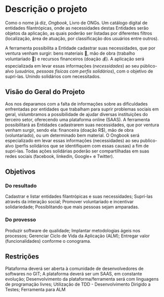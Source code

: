 # Descrição o projeto
Como o nome já diz, _Ongbook_, Livro de ONGs. Um catálogo digital de entidades filantrópicas, onde as necessidades destas Entidades serão objetos da aplicação, as quais poderão ser listadas por diferentes filtros (localização, área de atuação, por classificação dos usuários entre outros).

A ferramenta possibilita a Entidade cadastrar suas necessidades, que por ventura venham surgir: bens materiais :jeans:, mão de obra (trabalho voluntariado :muscle:) e recursos financeiros (doação :moneybag:). A aplicação será especializada em levar essas informações (_necessidades_) ao seu público-alvo (_usuários, pessoas físicas com perfis solidários_), com o objetivo de supri-las. Unindo solidários com necessitados.

## Visão do Geral do Projeto

Aos nos deparamos com a falta de informações sobre as dificuldades enfrentadas por entidades que trabalham para suprir problemas sociais em geral, vislumbramos a possibilidade de ajudar diversas instituições do terceiro setor, oferecendo uma plataforma online (SAAS).
A ferramenta possibilitará as Entidades cadastrarem suas necessidades, que por ventura venham surgir, sendo ela: financeira (doação R$), mão de obra (voluntariado), ou um determinado bem material. O Ongbook será especializado em levar essas informações (necessidades) ao seu publico-alvo (perfis solidários que se identifiquem com essas causas) a fim de supri-las. Todas ações solidárias poderão ser compartilhadas em suas redes sociais (facebook, linkedin, Google+ e Twitter).

## Objetivos

### Do resultado
Cadastrar e listar entidades filantrópicas e suas necessidades; 
Suprí-las através da interação social; 
Promover voluntariado e incentivar solidariedade;
Possiblitando que mais pessoas sejam amparadas.

### Do provesso
Produzir software de qualidade;
Implantar metodologias ágeis nos processos;
Gerenciar Ciclo de Vida da Aplicação (ALM);
Entregar valor (funcionalidades) conforme o conograma.

## Restrições

Plataforma deverá ser aberta à comunidade de desenvolvedores de softwares no GIT;
A plataforma deverá ser um SAAS, em constante evolução;
Desenvolvimento da plataforma/ferramenta será com linguagens de programação livres;
Utilização de TDD - Desenvolvimento Dirigido a Testes;
Ferramenta para ALM
